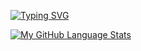 [![Typing SVG](https://readme-typing-svg.demolab.com?font=Fira+Code&weight=500&size=24&pause=1000&color=ABD201&random=false&width=535&lines=Web+Developer)](https://git.io/typing-svg)

[![My GitHub Language Stats](https://github-readme-stats.vercel.app/api/top-langs/?username=makooiii&langs_count=5&theme=merko)]()

